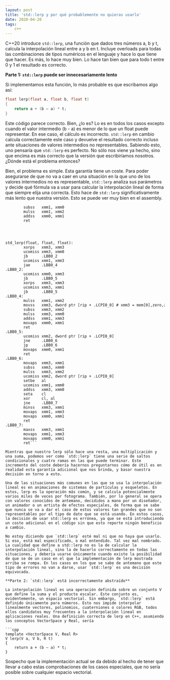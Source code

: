 ```yaml
---
layout: post
title: 'std::lerp y por qué probablemente no quieras usarlo'
date: 2020-04-20
tags:
    c++
---
```

C++20 introduce `std::lerp`, una función que dados tres números a, b y t, calcula la interpolación lineal entre a y b en t. Incluye overloads para todas las combinaciones de tipos numéricos en el lenguaje y hace lo que tiene que hacer. Es más, lo hace muy bien. Lo hace tan bien que para todo t entre 0 y 1 el resultado es correcto.

**Parte 1: `std::lerp` puede ser innecesariamente lento**

Si implementamos esta función, lo más probable es que escribamos algo así:

```cpp
float lerp(float a, float b, float t)
{
	return a + (b – a) * t;
}
```

Este código parece correcto. Bien, ¿lo es? Lo es en todos los casos excepto cuando el valor intermedio (b - a) es menor de lo que un float puede representar. En ese caso, el cálculo es incorrecto. `std::lerp` en cambio calcula correctamente este caso y devuelve el resultado correcto incluso ante situaciones de valores intermedios no representables. Sabiendo esto, uno pensaría que `std::lerp` es perfecto. No sólo nos viene ya hecho, sino que encima es más correcto que la versión que escribiríamos nosotros. ¿Dónde está el problema entonces?

Bien, el problema es simple. Esta garantía tiene un coste. Para poder asegurarse de que no va a caer en una situación en la que uno de los valores intermedios no es representable, `std::lerp` analiza sus parámetros y decide qué fórmula va a usar para calcular la interpolación lineal de forma que siempre elija una correcta. Esto hace de `std::lerp` significativamente más lento que nuestra versión. Esto se puede ver muy bien en el assembly.

```nuestro_lerp(float, float, float):
        subss   xmm1, xmm0
        mulss   xmm1, xmm2
        addss   xmm0, xmm1
        ret




std_lerp(float, float, float):
        xorps   xmm3, xmm3
        ucomiss xmm3, xmm0
        jb      .LBB0_2
        ucomiss xmm1, xmm3
        jae     .LBB0_4
.LBB0_2:
        ucomiss xmm0, xmm3
        jb      .LBB0_5
        xorps   xmm3, xmm3
        ucomiss xmm3, xmm1
        jb      .LBB0_5
.LBB0_4:
        mulss   xmm1, xmm2
        movss   xmm3, dword ptr [rip + .LCPI0_0] # xmm3 = mem[0],zero,zero,zero
        subss   xmm3, xmm2
        mulss   xmm3, xmm0
        addss   xmm1, xmm3
        movaps  xmm0, xmm1
        ret
.LBB0_5:
        ucomiss xmm2, dword ptr [rip + .LCPI0_0]
        jne     .LBB0_6
        jp      .LBB0_6
        movaps  xmm0, xmm1
        ret
.LBB0_6:
        movaps  xmm3, xmm1
        subss   xmm3, xmm0
        mulss   xmm3, xmm2
        ucomiss xmm2, dword ptr [rip + .LCPI0_0]
        setbe   al
        ucomiss xmm1, xmm0
        addss   xmm3, xmm0
        seta    cl
        xor     cl, al
        jne     .LBB0_7
        minss   xmm3, xmm1
        movaps  xmm1, xmm3
        movaps  xmm0, xmm1
        ret
.LBB0_7:
        maxss   xmm3, xmm1
        movaps  xmm1, xmm3
        movaps  xmm0, xmm1
        ret```

Mientras que nuestro lerp sólo hace una resta, una multiplicación y una suma, podemos ver como `std::lerp` tiene una serie de saltos condicionales y cuatro ramas en las que puede terminar. Este incremento del coste debería hacernos preguntarnos cómo de útil es en realidad esta garantía adicional que nos brinda, y basar nuestra decisión en torno a esto.

Una de las situaciones más comunes en las que se usa la interpolación lineal es en animaciones de sistemas de partículas y esqueletos. En estos, lerp es la operación más común, y se calcula potencialmente varios miles de veces por fotograma. También, por lo general se opera con valores conocidos de antemano, decididos a mano por un diseñador, un animador o un artista de efectos especiales, de forma que se sabe que nunca se va a dar el caso de estos valores tan grandes que no son representables por el tipo de dato que se está usando. En estos casos, la decisión de usar std::lerp es errónea, ya que se está introduciendo un coste adicional en el código sin que esto reporte ningún beneficio a cambio.

No estoy diciendo que `std::lerp` esté mal ni que no haya que usarlo. Si eso, está mal especificado, o mal entendido. Tal vez mal nombrado. La cualidad que define a std::lerp no es la de calcular la interpolación lineal, sino la de hacerlo correctamente en todas las situaciones, y debería usarse únicamente cuando existe la posibilidad de que se de un caso en el que la implementación de lerp mostrada arriba se rompa. En los casos en los que se sabe de antemano que este tipo de errores no van a darse, usar `std::lerp` es una decisión equivocada.

**Parte 2: `std::lerp` está incorrectamente abstraído**

La interpolación lineal es una operación definida sobre un conjunto V  que define la suma y el producto escalar. Este conjunto es, evidentemente, un espacio vectorial. Sin embargo, `std::lerp` está definido únicamente para números. Esto nos impide interpolar linealmente vectores, polinomios, cuaterniones o colores RGB, todos ellos candidatos muy frecuentes a la interpolación lineal en aplicaciones reales. Una definición correcta de lerp en C++, asumiendo los conceptos VectorSpace y Real, sería

```cpp
template <VectorSpace V, Real R>
V lerp(V a, V b, R t)
{
	return a + (b – a) * t;
}
```

Sospecho que la implementación actual se da debido al hecho de tener que llevar a cabo estas comprobaciones de los casos especiales, que no sería posible sobre cualquier espacio vectorial.